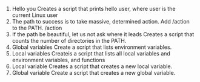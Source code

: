 1. Hello you
Creates a script that prints hello user, where user is the current Linux user
2. The path to success is to take massive, determined action.
Add /action to the PATH. /action
3. If the path be beautiful, let us not ask where it leads
Creates a script that counts the number of directories in the PATH.
4. Global variables
Create a script that lists environment variables.
5. Local variables
Createis a script that lists all local variables and environment variables, and functions
6. Local variable
Creates a script that creates a new local variable.
7. Global variable
Create a script that creates a new global variable.
